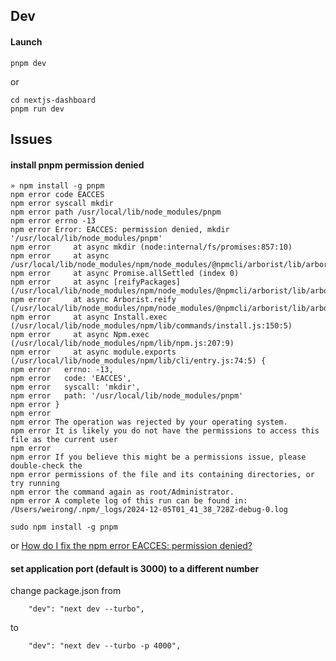 ## Dev
#### Launch
```
pnpm dev
```
or
```
cd nextjs-dashboard
pnpm run dev
```

## Issues

#### install pnpm permission denied
```
» npm install -g pnpm
npm error code EACCES
npm error syscall mkdir
npm error path /usr/local/lib/node_modules/pnpm
npm error errno -13
npm error Error: EACCES: permission denied, mkdir '/usr/local/lib/node_modules/pnpm'
npm error     at async mkdir (node:internal/fs/promises:857:10)
npm error     at async /usr/local/lib/node_modules/npm/node_modules/@npmcli/arborist/lib/arborist/reify.js:624:20
npm error     at async Promise.allSettled (index 0)
npm error     at async [reifyPackages] (/usr/local/lib/node_modules/npm/node_modules/@npmcli/arborist/lib/arborist/reify.js:325:11)
npm error     at async Arborist.reify (/usr/local/lib/node_modules/npm/node_modules/@npmcli/arborist/lib/arborist/reify.js:142:5)
npm error     at async Install.exec (/usr/local/lib/node_modules/npm/lib/commands/install.js:150:5)
npm error     at async Npm.exec (/usr/local/lib/node_modules/npm/lib/npm.js:207:9)
npm error     at async module.exports (/usr/local/lib/node_modules/npm/lib/cli/entry.js:74:5) {
npm error   errno: -13,
npm error   code: 'EACCES',
npm error   syscall: 'mkdir',
npm error   path: '/usr/local/lib/node_modules/pnpm'
npm error }
npm error
npm error The operation was rejected by your operating system.
npm error It is likely you do not have the permissions to access this file as the current user
npm error
npm error If you believe this might be a permissions issue, please double-check the
npm error permissions of the file and its containing directories, or try running
npm error the command again as root/Administrator.
npm error A complete log of this run can be found in: /Users/weirong/.npm/_logs/2024-12-05T01_41_38_728Z-debug-0.log
``` 
```
sudo npm install -g pnpm
```
or [How do I fix the npm error EACCES: permission denied?](https://stackoverflow.com/questions/69421649/how-do-i-fix-the-npm-error-eacces-permission-denied)

#### set application port (default is 3000) to a different number
change package.json from
```
    "dev": "next dev --turbo",
```
to
```
    "dev": "next dev --turbo -p 4000",
```
